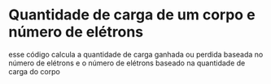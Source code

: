 # Quantidade de carga de um corpo e número de elétrons
 esse código calcula a quantidade de carga ganhada ou perdida baseada no número de elétrons e o número de elétrons baseado na quantidade de carga do corpo
